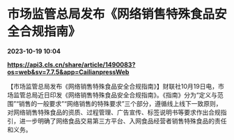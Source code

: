 # 市场监管总局发布《网络销售特殊食品安全合规指南》

**2023-10-19 10:04**

**https://api3.cls.cn/share/article/1490083?os=web&sv=7.7.5&app=CailianpressWeb**

【市场监管总局发布《网络销售特殊食品安全合规指南》】财联社10月19日电，市场监管总局近日印发《网络销售特殊食品安全合规指南》。《指南》分为“定义与范围”“销售的一般要求”“网络销售的特殊要求”三个部分，遵循线上线下一致原则，对网络销售特殊食品的资质、过程管理、广告宣传、标签说明书等要求作出合规指引，进一步明确了网络食品交易第三方平台、入网食品经营者销售特殊食品的责任和义务。